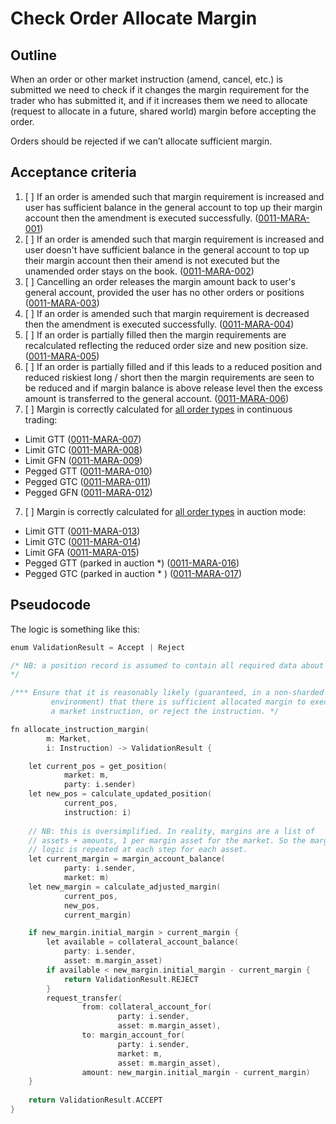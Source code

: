 # Check Order Allocate Margin

## Outline

When an order or other market instruction (amend, cancel, etc.) is submitted we need to check if it changes the margin requirement for the trader who has submitted it, and if it increases them we need to allocate (request to allocate in a future, shared world) margin before accepting the order.

Orders should be rejected if we can’t allocate sufficient margin.

## Acceptance criteria

1. [ ] If an order is amended such that margin requirement is increased and user has sufficient balance in the general account to top up their margin account then the amendment is executed successfully. (<a name="0011-MARA-001" href="#0011-MARA-001">0011-MARA-001</a>)
2. [ ] If an order is amended such that margin requirement is increased and user doesn't have sufficient balance in the general account to top up their margin account then their amend is not executed but the unamended order stays on the book. (<a name="0011-MARA-002" href="#0011-MARA-002">0011-MARA-002</a>)
3. [ ] Cancelling an order releases the margin amount back to user's general account, provided the user has no other orders or positions (<a name="0011-MARA-003" href="#0011-MARA-003">0011-MARA-003</a>) 
4. [ ] If an order is amended such that margin requirement is decreased then the amendment is executed successfully. (<a name="0011-MARA-004" href="#0011-MARA-004">0011-MARA-004</a>)
5. [ ] If an order is partially filled then the margin requirements are recalculated reflecting the reduced order size and new position size. (<a name="0011-MARA-005" href="#0011-MARA-005">0011-MARA-005</a>)
6. [ ] If an order is partially filled and if this leads to a reduced position and reduced riskiest long / short then the margin requirements are seen to be reduced and if margin balance is above release level then the excess amount is transferred to the general account. (<a name="0011-MARA-006" href="#0011-MARA-006">0011-MARA-006</a>)
7. [ ] Margin is correctly calculated for [all order types](./0014-ORDT-order_types.md) in continuous trading: 
- Limit GTT (<a name="0011-MARA-007" href="#0011-MARA-007">0011-MARA-007</a>)
- Limit GTC (<a name="0011-MARA-008" href="#0011-MARA-008">0011-MARA-008</a>)
- Limit GFN (<a name="0011-MARA-009" href="#0011-MARA-009">0011-MARA-009</a>)
- Pegged GTT (<a name="0011-MARA-010" href="#0011-MARA-010">0011-MARA-010</a>)
- Pegged GTC (<a name="0011-MARA-011" href="#0011-MARA-011">0011-MARA-011</a>)
- Pegged GFN (<a name="0011-MARA-012" href="#0011-MARA-012">0011-MARA-012</a>)
7. [ ] Margin is correctly calculated for [all order types](./0014-ORDT-order_types.md) in auction mode: 
- Limit GTT (<a name="0011-MARA-013" href="#0011-MARA-013">0011-MARA-013</a>)
- Limit GTC (<a name="0011-MARA-014" href="#0011-MARA-014">0011-MARA-014</a>)
- Limit GFA (<a name="0011-MARA-015" href="#0011-MARA-015">0011-MARA-015</a>)
- Pegged GTT (parked in auction \*) (<a name="0011-MARA-016" href="#0011-MARA-016">0011-MARA-016</a>)
- Pegged GTC (parked in auction \* ) (<a name="0011-MARA-017" href="#0011-MARA-017">0011-MARA-017</a>)

## Pseudocode

The logic is something like this:

```go
enum ValidationResult = Accept | Reject

/* NB: a position record is assumed to contain all required data about a trader's open volume and active orders to calculate margin. For example, this means containing or being able calculate the 'net worst' long and short positions given all orders.
*/

/*** Ensure that it is reasonably likely (guaranteed, in a non-sharded 
		 environment) that there is sufficient allocated margin to execute 
		 a market instruction, or reject the instruction. */

fn allocate_instruction_margin(
		m: Market, 
		i: Instruction) -> ValidationResult {

	let current_pos = get_position(
			market: m, 
			party: i.sender)
	let new_pos = calculate_updated_position(
			current_pos, 
			instruction: i)
	
	// NB: this is oversimplified. In reality, margins are a list of 
	// assets + amounts, 1 per margin asset for the market. So the margin
	// logic is repeated at each step for each asset.
	let current_margin = margin_account_balance(
			party: i.sender, 
			market: m)
	let new_margin = calculate_adjusted_margin(
			current_pos,
			new_pos,
			current_margin)

	if new_margin.initial_margin > current_margin {
		let available = collateral_account_balance(
			party: i.sender, 
			asset: m.margin_asset)
		if available < new_margin.initial_margin - current_margin { 
			return ValidationResult.REJECT
		}		
		request_transfer(
				from: collateral_account_for(
						party: i.sender, 
						asset: m.margin_asset),
				to: margin_account_for(
						party: i.sender,
						market: m, 
						asset: m.margin_asset),
				amount: new_margin.initial_margin - current_margin)
	}
	
	return ValidationResult.ACCEPT
}
```
